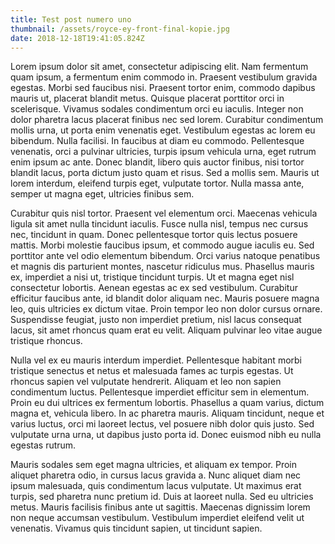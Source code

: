 ```yaml
---
title: Test post numero uno
thumbnail: /assets/royce-ey-front-final-kopie.jpg
date: 2018-12-18T19:41:05.824Z
---
```

Lorem ipsum dolor sit amet, consectetur adipiscing elit. Nam fermentum quam ipsum, a fermentum enim commodo in. Praesent vestibulum gravida egestas. Morbi sed faucibus nisi. Praesent tortor enim, commodo dapibus mauris ut, placerat blandit metus. Quisque placerat porttitor orci in scelerisque. Vivamus sodales condimentum orci eu iaculis. Integer non dolor pharetra lacus placerat finibus nec sed lorem. Curabitur condimentum mollis urna, ut porta enim venenatis eget. Vestibulum egestas ac lorem eu bibendum. Nulla facilisi. In faucibus at diam eu commodo. Pellentesque venenatis, orci a pulvinar ultricies, turpis ipsum vehicula urna, eget rutrum enim ipsum ac ante. Donec blandit, libero quis auctor finibus, nisi tortor blandit lacus, porta dictum justo quam et risus. Sed a mollis sem. Mauris ut lorem interdum, eleifend turpis eget, vulputate tortor. Nulla massa ante, semper ut magna eget, ultricies finibus sem.

Curabitur quis nisl tortor. Praesent vel elementum orci. Maecenas vehicula ligula sit amet nulla tincidunt iaculis. Fusce nulla nisl, tempus nec cursus nec, tincidunt in quam. Donec pellentesque tortor quis lectus posuere mattis. Morbi molestie faucibus ipsum, et commodo augue iaculis eu. Sed porttitor ante vel odio elementum bibendum. Orci varius natoque penatibus et magnis dis parturient montes, nascetur ridiculus mus. Phasellus mauris ex, imperdiet a nisi ut, tristique tincidunt turpis. Ut et magna eget nisl consectetur lobortis. Aenean egestas ac ex sed vestibulum. Curabitur efficitur faucibus ante, id blandit dolor aliquam nec. Mauris posuere magna leo, quis ultricies ex dictum vitae. Proin tempor leo non dolor cursus ornare. Suspendisse feugiat, justo non imperdiet pretium, nisl lacus consequat lacus, sit amet rhoncus quam erat eu velit. Aliquam pulvinar leo vitae augue tristique rhoncus.

Nulla vel ex eu mauris interdum imperdiet. Pellentesque habitant morbi tristique senectus et netus et malesuada fames ac turpis egestas. Ut rhoncus sapien vel vulputate hendrerit. Aliquam et leo non sapien condimentum luctus. Pellentesque imperdiet efficitur sem in elementum. Proin eu dui ultrices ex fermentum lobortis. Phasellus a quam varius, dictum magna et, vehicula libero. In ac pharetra mauris. Aliquam tincidunt, neque et varius luctus, orci mi laoreet lectus, vel posuere nibh dolor quis justo. Sed vulputate urna urna, ut dapibus justo porta id. Donec euismod nibh eu nulla egestas rutrum.

Mauris sodales sem eget magna ultricies, et aliquam ex tempor. Proin aliquet pharetra odio, in cursus lacus gravida a. Nunc aliquet diam nec ipsum malesuada, quis condimentum lacus vulputate. Ut maximus erat turpis, sed pharetra nunc pretium id. Duis at laoreet nulla. Sed eu ultricies metus. Mauris facilisis finibus ante ut sagittis. Maecenas dignissim lorem non neque accumsan vestibulum. Vestibulum imperdiet eleifend velit ut venenatis. Vivamus quis tincidunt sapien, ut tincidunt sapien.
